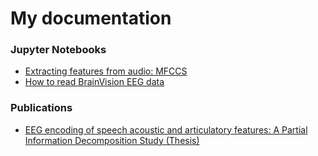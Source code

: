 # My documentation

### Jupyter Notebooks
- [Extracting features from audio: MFCCS](https://alessandrocorsini.github.io/docs/mfccs.html)
- [How to read BrainVision EEG data](https://alessandrocorsini.github.io/docs/loadEEGData.html)

### Publications
- [EEG encoding of speech acoustic and articulatory features: A Partial Information Decomposition Study (Thesis)](http://hdl.handle.net/10589/195240)
